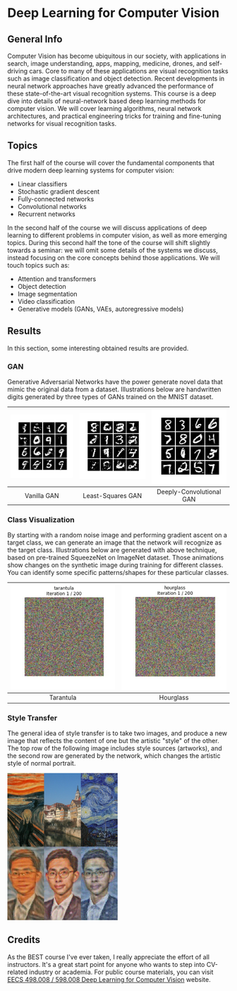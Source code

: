 # Deep Learning for Computer Vision

## General Info
Computer Vision has become ubiquitous in our society, with applications in search, image understanding, apps, mapping, medicine, drones, and self-driving cars. Core to many of these applications are visual recognition tasks such as image classification and object detection. Recent developments in neural network approaches have greatly advanced the performance of these state-of-the-art visual recognition systems. This course is a deep dive into details of neural-network based deep learning methods for computer vision. We will cover learning algorithms, neural network architectures, and practical engineering tricks for training and fine-tuning networks for visual recognition tasks.

## Topics
The first half of the course will cover the fundamental components that drive modern deep learning systems for computer vision:
- Linear classifiers
- Stochastic gradient descent
- Fully-connected networks
- Convolutional networks
- Recurrent networks

In the second half of the course we will discuss applications of deep learning to different problems in computer vision, as well as more emerging topics. During this second half the tone of the course will shift slightly towards a seminar: we will omit some details of the systems we discuss, instead focusing on the core concepts behind those applications. We will touch topics such as:
- Attention and transformers
- Object detection
- Image segmentation
- Video classification
- Generative models (GANs, VAEs, autoregressive models)

## Results
In this section, some interesting obtained results are provided.

### GAN
Generative Adversarial Networks have the power generate novel data that mimic the original data from a dataset. Illustrations below are handwritten digits generated by three types of GANs trained on the MNIST dataset.

| ![Vanilla GAN](results/fc_gan_results.jpg) | ![Least-Squares GAN](results/ls_gan_results.jpg) | ![Deeply-Convolutional GAN](results/dc_gan_results.jpg) |
|:------------------------------------------:|:------------------------------------------------:|:-------------------------------------------------------:|
|                Vanilla GAN                 |                Least-Squares GAN                 |                Deeply-Convolutional GAN                 |

### Class Visualization
By starting with a random noise image and performing gradient ascent on a target class, we can generate an image that the network will recognize as the target class. Illustrations below are generated with above technique, based on pre-trained SqueezeNet on ImageNet dataset. Those animations show changes on the synthetic image during training for different classes. You can identify some specific patterns/shapes for these particular classes.

| ![Tarantula](results/tarantula.gif) | ![Hourglass](results/hourglass.gif) |
|:-----------------------------------:|:-----------------------------------:|
|             Tarantula               |              Hourglass              |

### Style Transfer
The general idea of style transfer is to take two images, and produce a new image that reflects the content of one but the artistic "style" of the other. The top row of the following image includes style sources (artworks), and the second row are generated by the network, which changes the artistic style of normal portrait.

<img src="results/style_transfer.jpg" alt="drawing" width="250"/>

## Credits
As the BEST course I've ever taken, I really appreciate the effort of all instructors. It's a great start point for anyone who wants to step into CV-related industry or academia. For public course materials, you can visit [EECS 498.008 / 598.008 Deep Learning for Computer Vision](https://web.eecs.umich.edu/~justincj/teaching/eecs498/WI2022/) website.